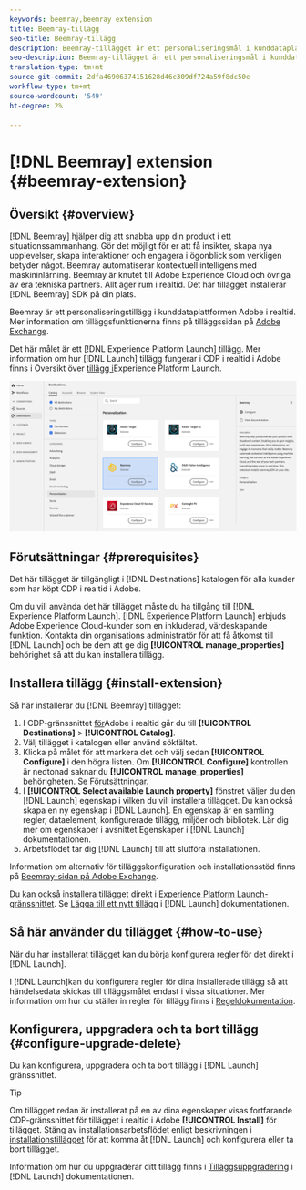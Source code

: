 ```yaml
---
keywords: beemray,beemray extension
title: Beemray-tillägg
seo-title: Beemray-tillägg
description: Beemray-tillägget är ett personaliseringsmål i kunddataplattformen Adobe i realtid. Mer information om tilläggsfunktionerna finns på tilläggssidan på Adobe Exchange.
seo-description: Beemray-tillägget är ett personaliseringsmål i kunddataplattformen Adobe i realtid. Mer information om tilläggsfunktionerna finns på tilläggssidan på Adobe Exchange.
translation-type: tm+mt
source-git-commit: 2dfa46906374151628d46c309df724a59f8dc50e
workflow-type: tm+mt
source-wordcount: '549'
ht-degree: 2%

---
```



# [!DNL Beemray] extension {#beemray-extension}

## Översikt {#overview}

[!DNL Beemray] hjälper dig att snabba upp din produkt i ett situationssammanhang. Gör det möjligt för er att få insikter, skapa nya upplevelser, skapa interaktioner och engagera i ögonblick som verkligen betyder något. Beemray automatiserar kontextuell intelligens med maskininlärning. Beemray är knutet till Adobe Experience Cloud och övriga av era tekniska partners. Allt äger rum i realtid. Det här tillägget installerar [!DNL Beemray] SDK på din plats.

Beemray är ett personaliseringstillägg i kunddataplattformen Adobe i realtid. Mer information om tilläggsfunktionerna finns på tilläggssidan på [Adobe Exchange](https://exchange.adobe.com/experiencecloud.details.101063.beemray-human-context.html).

Det här målet är ett [!DNL Experience Platform Launch] tillägg. Mer information om hur [!DNL Launch] tillägg fungerar i CDP i realtid i Adobe finns i Översikt över [tillägg i](/help/rtcdp/destinations/experience-platform-launch-extensions.md)Experience Platform Launch.

![Beemray-tillägg](assets/beemray-extension.png)

## Förutsättningar {#prerequisites}

Det här tillägget är tillgängligt i [!DNL Destinations] katalogen för alla kunder som har köpt CDP i realtid i Adobe.

Om du vill använda det här tillägget måste du ha tillgång till [!DNL Experience Platform Launch]. [!DNL Experience Platform Launch] erbjuds Adobe Experience Cloud-kunder som en inkluderad, värdeskapande funktion. Kontakta din organisations administratör för att få åtkomst till [!DNL Launch] och be dem att ge dig **[!UICONTROL manage_properties]** behörighet så att du kan installera tillägg.

## Installera tillägg {#install-extension}

Så här installerar du [!DNL Beemray] tillägget:

1. I CDP-gränssnittet [för](http://platform.adobe.com/)Adobe i realtid går du till **[!UICONTROL Destinations]** > **[!UICONTROL Catalog]**.
2. Välj tillägget i katalogen eller använd sökfältet.
3. Klicka på målet för att markera det och välj sedan **[!UICONTROL Configure]** i den högra listen. Om **[!UICONTROL Configure]** kontrollen är nedtonad saknar du **[!UICONTROL manage_properties]** behörigheten. Se [Förutsättningar](#prerequisites).
4. I **[!UICONTROL Select available Launch property]** fönstret väljer du den [!DNL Launch] egenskap i vilken du vill installera tillägget. Du kan också skapa en ny egenskap i [!DNL Launch]. En egenskap är en samling regler, dataelement, konfigurerade tillägg, miljöer och bibliotek. Lär dig mer om egenskaper i avsnittet [](https://docs.adobe.com/content/help/en/launch/using/reference/admin/companies-and-properties.html#properties-page) Egenskaper i [!DNL Launch] dokumentationen.
5. Arbetsflödet tar dig [!DNL Launch] till att slutföra installationen.

Information om alternativ för tilläggskonfiguration och installationsstöd finns på [Beemray-sidan på Adobe Exchange](https://exchange.adobe.com/experiencecloud.details.101063.beemray-human-context.html).

Du kan också installera tillägget direkt i [Experience Platform Launch-gränssnittet](https://launch.adobe.com/). Se [Lägga till ett nytt tillägg](https://docs.adobe.com/content/help/en/launch/using/reference/manage-resources/extensions/overview.html#add-a-new-extension) i [!DNL Launch] dokumentationen.

## Så här använder du tillägget {#how-to-use}

När du har installerat tillägget kan du börja konfigurera regler för det direkt i [!DNL Launch].

I [!DNL Launch]kan du konfigurera regler för dina installerade tillägg så att händelsedata skickas till tilläggsmålet endast i vissa situationer. Mer information om hur du ställer in regler för tillägg finns i [Regeldokumentation](https://docs.adobe.com/help/en/launch/using/reference/manage-resources/rules.html).

## Konfigurera, uppgradera och ta bort tillägg {#configure-upgrade-delete}

Du kan konfigurera, uppgradera och ta bort tillägg i [!DNL Launch] gränssnittet.

>[!TIP]
>
>Om tillägget redan är installerat på en av dina egenskaper visas fortfarande CDP-gränssnittet för tillägget i realtid i Adobe **[!UICONTROL Install]** för tillägget. Stäng av installationsarbetsflödet enligt beskrivningen i [installationstillägget](#install-extension) för att komma åt [!DNL Launch] och konfigurera eller ta bort tillägget.

Information om hur du uppgraderar ditt tillägg finns i [Tilläggsuppgradering](https://docs.adobe.com/content/help/en/launch/using/reference/manage-resources/extensions/extension-upgrade.html) i [!DNL Launch] dokumentationen.



